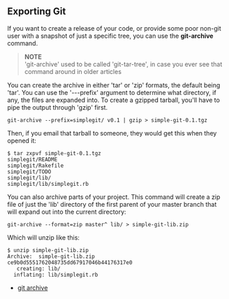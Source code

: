 <!--
SPDX-FileCopyrightText: 2008 Scott Chacon <schacon@gmail.com>

SPDX-License-Identifier: CC-BY-SA-3.0
-->

## Exporting Git

If you want to create a release of your code,
or provide some poor non-git user with a snapshot of just a specific tree,
you can use the **git-archive** command.

> **NOTE** \
'git-archive' used to be called 'git-tar-tree',
in case you ever see that command around in older articles

You can create the archive in either 'tar' or 'zip' formats,
the default being 'tar'.
You can use the '---prefix' argument to determine what directory,
if any,
the files are expanded into.
To create a gzipped tarball,
you'll have to pipe the output through 'gzip' first.

```shell
git-archive --prefix=simplegit/ v0.1 | gzip > simple-git-0.1.tgz
```

Then,
if you email that tarball to someone,
they would get this when they opened it:

```shell
$ tar zxpvf simple-git-0.1.tgz
simplegit/README
simplegit/Rakefile
simplegit/TODO
simplegit/lib/
simplegit/lib/simplegit.rb
```

You can also archive parts of your project.
This command will create a zip file of just the 'lib' directory
of the first parent of your master branch
that will expand out into the current directory:

```shell
git-archive --format=zip master^ lib/ > simple-git-lib.zip
```

Which will unzip like this:

```shell
$ unzip simple-git-lib.zip
Archive:  simple-git-lib.zip
ce9b0d5551762048735dd67917046b44176317e0
   creating: lib/
  inflating: lib/simplegit.rb
```

- [git archive](https://mirrors.edge.kernel.org/pub/software/scm/git/docs/git-archive.html)
